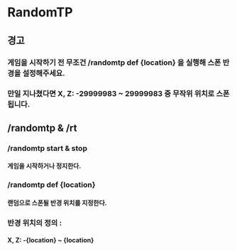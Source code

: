 # RandomTP
## 경고
### 게임을 시작하기 전 무조건 /randomtp def {location} 을 실행해 스폰 반경을 설정해주세요.
### 만일 지나쳤다면 X, Z: -29999983 ~ 29999983 중 무작위 위치로 스폰됩니다.
## /randomtp & /rt
### /randomtp start & stop
#### 게임을 시작하거나 정지한다.
### /randomtp def {location}
#### 랜덤으로 스폰될 반경 위치를 지정한다.
### 반경 위치의 정의 :
#### X, Z: -{location} ~ {location}